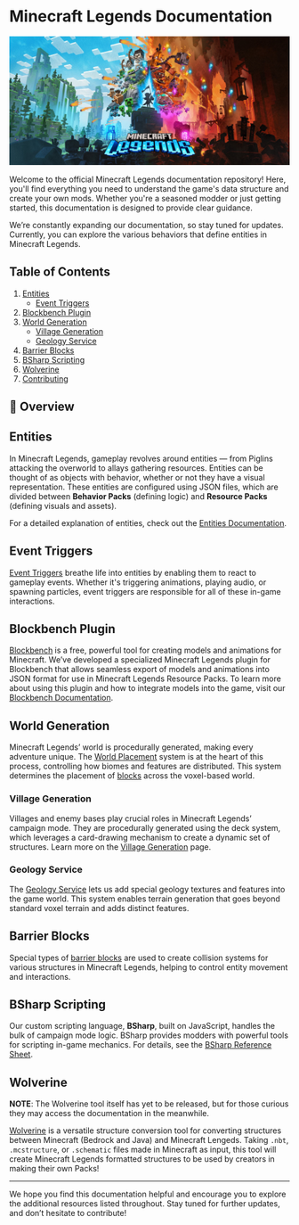 
# Minecraft Legends Documentation

![Minecraft Legends Logo](images/minecraftlegends_logo.jpg)

Welcome to the official Minecraft Legends documentation repository! Here, you'll find everything you need to understand the game's data structure and create your own mods. Whether you're a seasoned modder or just getting started, this documentation is designed to provide clear guidance.

We’re constantly expanding our documentation, so stay tuned for updates. Currently, you can explore the various behaviors that define entities in Minecraft Legends.

## Table of Contents

1. [Entities](#entities)
   - [Event Triggers](#event-triggers)
2. [Blockbench Plugin](#blockbench-plugin)
3. [World Generation](#world-generation)
   - [Village Generation](#village-generation)
   - [Geology Service](#geology-service)
4. [Barrier Blocks](#barrier-blocks)
5. [BSharp Scripting](#bsharp-scripting)
6. [Wolverine](#wolverine)
7. [Contributing](CONTRIBUTING.md)

## 📖 Overview

## Entities

In Minecraft Legends, gameplay revolves around entities — from Piglins attacking the overworld to allays gathering resources. Entities can be thought of as objects with behavior, whether or not they have a visual representation. These entities are configured using JSON files, which are divided between **Behavior Packs** (defining logic) and **Resource Packs** (defining visuals and assets).

For a detailed explanation of entities, check out the [Entities Documentation](Entities.md).

## Event Triggers

[Event Triggers](EventTriggers.md) breathe life into entities by enabling them to react to gameplay events. Whether it's triggering animations, playing audio, or spawning particles, event triggers are responsible for all of these in-game interactions.

## Blockbench Plugin

[Blockbench](https://www.blockbench.net/) is a free, powerful tool for creating models and animations for Minecraft. We’ve developed a specialized Minecraft Legends plugin for Blockbench that allows seamless export of models and animations into JSON format for use in Minecraft Legends Resource Packs. To learn more about using this plugin and how to integrate models into the game, visit our [Blockbench Documentation](BlockBench.md).

## World Generation

Minecraft Legends’ world is procedurally generated, making every adventure unique. The [World Placement](WorldPlacement.md) system is at the heart of this process, controlling how biomes and features are distributed. This system determines the placement of [blocks](Blocks.md) across the voxel-based world.

### Village Generation

Villages and enemy bases play crucial roles in Minecraft Legends’ campaign mode. They are procedurally generated using the deck system, which leverages a card-drawing mechanism to create a dynamic set of structures. Learn more on the [Village Generation](VillageGeneration.md) page.

### Geology Service

The [Geology Service](GeologyService.md) lets us add special geology textures and features into the game world. This system enables terrain generation that goes beyond standard voxel terrain and adds distinct features.

## Barrier Blocks

Special types of [barrier blocks](BarrierBlocks.md) are used to create collision systems for various structures in Minecraft Legends, helping to control entity movement and interactions.

## BSharp Scripting

Our custom scripting language, **BSharp**, built on JavaScript, handles the bulk of campaign mode logic. BSharp provides modders with powerful tools for scripting in-game mechanics. For details, see the [BSharp Reference Sheet](BSharpReferenceSheet.md).

## Wolverine

**NOTE**: The Wolverine tool itself has yet to be released, but for those curious they may access the documentation in the meanwhile.

[Wolverine](Wolverine.md) is a versatile structure conversion tool for converting structures between Minecraft (Bedrock and Java) and Minecraft Lengeds. Taking `.nbt`, `.mcstructure`, or `.schematic` files made in Minecraft as input, this tool will create Minecraft Legends formatted structures to be used by creators in making their own Packs!

---

We hope you find this documentation helpful and encourage you to explore the additional resources listed throughout. Stay tuned for further updates, and don’t hesitate to contribute!
